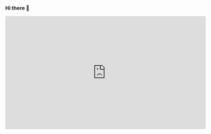 ### Hi there 👋

<iframe width="640" height="360" src="https://www.youtube.com/embed/2rO6n29vCW8?rel=0" frameborder="0" allowfullscreen></iframe>

<!--
**Oriburger/Oriburger** is a ✨ _special_ ✨ repository because its `README.md` (this file) appears on your GitHub profile.

Here are some ideas to get you started:

- 🔭 I’m currently working on ...
- 🌱 I’m currently learning ...
- 👯 I’m looking to collaborate on ...
- 🤔 I’m looking for help with ...
- 💬 Ask me about ...
- 📫 How to reach me: ...
- 😄 Pronouns: ...
- ⚡ Fun fact: ...
-->
